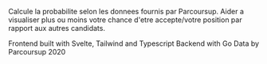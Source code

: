
Calcule la probabilite selon les donnees fournis par Parcoursup.
Aider a visualiser plus ou moins votre chance d'etre accepte/votre position par rapport aux autres candidats.


Frontend built with Svelte, Tailwind and Typescript
Backend with Go
Data by Parcoursup 2020
